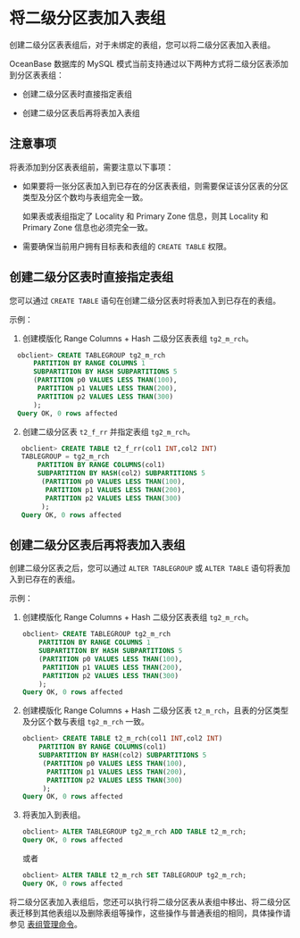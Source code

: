 将二级分区表加入表组 
===============================

创建二级分区表表组后，对于未绑定的表组，您可以将二级分区表加入表组。

OceanBase 数据库的 MySQL 模式当前支持通过以下两种方式将二级分区表添加到分区表表组：

* 创建二级分区表时直接指定表组

  

* 创建二级分区表后再将表加入表组

  




注意事项 
-------------------------

将表添加到分区表表组前，需要注意以下事项：

* 如果要将一张分区表加入到已存在的分区表表组，则需要保证该分区表的分区类型及分区个数均与表组完全一致。

  如果表或表组指定了 Locality 和 Primary Zone 信息，则其 Locality 和 Primary Zone 信息也必须完全一致。
  

* 需要确保当前用户拥有目标表和表组的 `CREATE TABLE` 权限。

  




创建二级分区表时直接指定表组 
-----------------------------------

您可以通过 `CREATE TABLE` 语句在创建二级分区表时将表加入到已存在的表组。

示例：

1. 创建模版化  Range Columns + Hash 二级分区表表组 `tg2_m_rch`。
 ```sql
   obclient> CREATE TABLEGROUP tg2_m_rch
       PARTITION BY RANGE COLUMNS 1
       SUBPARTITION BY HASH SUBPARTITIONS 5
       (PARTITION p0 VALUES LESS THAN(100),
        PARTITION p1 VALUES LESS THAN(200),
        PARTITION p2 VALUES LESS THAN(300)
       ); 
   Query OK, 0 rows affected
   ```
2. 创建二级分区表 `t2_f_rr` 并指定表组 `tg2_m_rch`。
```sql
   obclient> CREATE TABLE t2_f_rr(col1 INT,col2 INT)
   TABLEGROUP = tg2_m_rch
       PARTITION BY RANGE COLUMNS(col1)
       SUBPARTITION BY HASH(col2) SUBPARTITIONS 5
        (PARTITION p0 VALUES LESS THAN(100),
         PARTITION p1 VALUES LESS THAN(200),
         PARTITION p2 VALUES LESS THAN(300)
        ); 
   Query OK, 0 rows affected
   ```

   




创建二级分区表后再将表加入表组 
------------------------------------

创建二级分区表之后，您可以通过 `ALTER TABLEGROUP` 或 `ALTER TABLE` 语句将表加入到已存在的表组。

示例：

1. 创建模版化  Range Columns + Hash 二级分区表表组 `tg2_m_rch`。

   ```sql
   obclient> CREATE TABLEGROUP tg2_m_rch
       PARTITION BY RANGE COLUMNS 1
       SUBPARTITION BY HASH SUBPARTITIONS 5
       (PARTITION p0 VALUES LESS THAN(100),
        PARTITION p1 VALUES LESS THAN(200),
        PARTITION p2 VALUES LESS THAN(300)
       ); 
   Query OK, 0 rows affected
   ```

   

2. 创建模版化 Range Columns + Hash 二级分区表 `t2_m_rch`，且表的分区类型及分区个数与表组 `tg2_m_rch` 一致。

   ```sql
   obclient> CREATE TABLE t2_m_rch(col1 INT,col2 INT) 
       PARTITION BY RANGE COLUMNS(col1)
       SUBPARTITION BY HASH(col2) SUBPARTITIONS 5
        (PARTITION p0 VALUES LESS THAN(100),
         PARTITION p1 VALUES LESS THAN(200),
         PARTITION p2 VALUES LESS THAN(300)
        ); 
   Query OK, 0 rows affected
   ```

   

3. 将表加入到表组。

   ```sql
   obclient> ALTER TABLEGROUP tg2_m_rch ADD TABLE t2_m_rch;
   Query OK, 0 rows affected
   ```

   

   或者

   ```sql
   obclient> ALTER TABLE t2_m_rch SET TABLEGROUP tg2_m_rch;
   Query OK, 0 rows affected
   ```

   




将二级分区表加入表组后，您还可以执行将二级分区表从表组中移出、将二级分区表迁移到其他表组以及删除表组等操作，这些操作与普通表组的相同，具体操作请参见 [表组管理命令](../../400.database-object-management/300.manage-table-groups/200.table-group-management-statements.md)。
